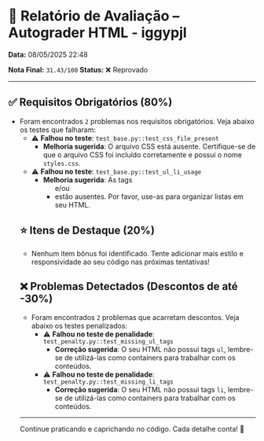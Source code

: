 # 🧪 Relatório de Avaliação – Autograder HTML - iggypjl

**Data:** 08/05/2025 22:48

**Nota Final:** `31.43/100`
**Status:** ❌ Reprovado

---
## ✅ Requisitos Obrigatórios (80%)
- Foram encontrados `2` problemas nos requisitos obrigatórios. Veja abaixo os testes que falharam:
  - ⚠️ **Falhou no teste**: `test_base.py::test_css_file_present`
    - **Melhoria sugerida**: O arquivo CSS está ausente. Certifique-se de que o arquivo CSS foi incluído corretamente e possui o nome `styles.css`.
  - ⚠️ **Falhou no teste**: `test_base.py::test_ul_li_usage`
    - **Melhoria sugerida**: As tags <ul> e/ou <li> estão ausentes. Por favor, use-as para organizar listas em seu HTML.

## ⭐ Itens de Destaque (20%)
- Nenhum item bônus foi identificado. Tente adicionar mais estilo e responsividade ao seu código nas próximas tentativas!

## ❌ Problemas Detectados (Descontos de até -30%)
- Foram encontrados `2` problemas que acarretam descontos. Veja abaixo os testes penalizados:
  - ⚠️ **Falhou no teste de penalidade**: `test_penalty.py::test_missing_ul_tags`
    - **Correção sugerida**: O seu HTML não possui tags `ul`, lembre-se de utilizá-las como containers para trabalhar com os conteúdos.
  - ⚠️ **Falhou no teste de penalidade**: `test_penalty.py::test_missing_li_tags`
    - **Correção sugerida**: O seu HTML não possui tags `li`, lembre-se de utilizá-las como containers para trabalhar com os conteúdos.

---
Continue praticando e caprichando no código. Cada detalhe conta! 💪
